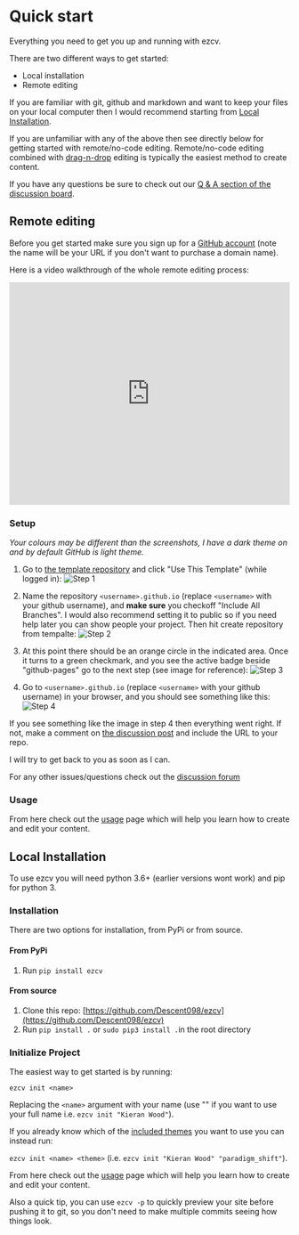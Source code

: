 # Quick start

Everything you need to get you up and running with ezcv. 

There are two different ways to get started:

- Local installation
- Remote editing

If you are familiar with git, github and markdown and want to keep your files on your local computer then I would recommend starting from [Local Installation](#local-installation).

If you are unfamiliar with any of the above then see directly below for getting started with remote/no-code editing. Remote/no-code editing combined with [drag-n-drop](usage.md#drag-n-drop-upload) editing is typically the easiest method to create content.

If you have any questions be sure to check out our [Q & A section of the discussion board](https://github.com/Descent098/ezcv/discussions/categories/q-a).

## Remote editing

Before you get started make sure you sign up for a [GitHub account](https://github.com/) (note the name will be your URL if you don't want to purchase a domain name).

Here is a video walkthrough of the whole remote editing process:

<iframe width="100%" height="400" src="https://www.youtube.com/embed/ScHAxljLQq0" frameborder="0" allow="accelerometer; autoplay; clipboard-write; encrypted-media; gyroscope; picture-in-picture" allowfullscreen></iframe>

### Setup

*Your colours may be different than the screenshots, I have a dark theme on and by default GitHub is light theme.*

1. Go to [the template repository](https://github.com/QU-UP/ezcv) and click "Use This Template" (while logged in):
![Step 1](/en/latest/img/remote-editing/step-1.png)

2. Name the repository ```<username>.github.io``` (replace ``<username>`` with your github username), and **make sure** you checkoff "Include All Branches". I would also recommend setting it to public so if you need help later you can show people your project. Then hit create repository from tempalte:
![Step 2](/en/latest/img/remote-editing/step-2.png)

3. At this point there should be an orange circle in the indicated area. Once it turns to a green checkmark, and you see the active badge beside "github-pages" go to the next step (see image for reference):
![Step 3](/en/latest/img/remote-editing/step-3.png)

4. Go to ```<username>.github.io``` (replace ```<username>``` with your github username) in your browser, and you should see something like this:
![Step 4](/en/latest/img/remote-editing/step-4.jpg)

If you see something like the image in step 4 then everything went right. If not, make a comment on [the discussion post](https://github.com/Descent098/ezcv/discussions/16) and include the URL to your repo.

I will try to get back to you as soon as I can.

For any other issues/questions check out the [discussion forum](https://github.com/Descent098/ezcv/discussions)

### Usage

From here check out the [usage](usage.md) page which will help you learn how to create and edit your content.

## Local Installation

To use ezcv you will need python 3.6+ (earlier versions wont work) and pip for python 3.

### Installation

There are two options for installation, from PyPi or from source.

#### From PyPi

1. Run ```pip install ezcv```

#### From source

1. Clone this repo: [https://github.com/Descent098/ezcv](https://github.com/Descent098/ezcv)
2. Run ```pip install .``` or ```sudo pip3 install .```in the root directory

### Initialize Project

The easiest way to get started is by running:

```ezcv init <name>```

Replacing the ```<name>``` argument with your name (use "" if you want to use your full name i.e. ```ezcv init "Kieran Wood"```). 

If you already know which of the [included themes](included-themes.md) you want to use you can instead run:

```ezcv init <name> <theme>``` (i.e. ```ezcv init "Kieran Wood" "paradigm_shift"```).

From here check out the [usage](usage.md) page which will help you learn how to create and edit your content.

Also a quick tip, you can use ```ezcv -p``` to quickly preview your site before pushing it to git, so you don't need to make multiple commits seeing how things look.
